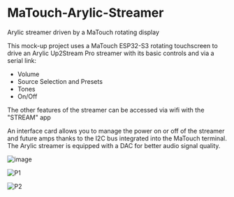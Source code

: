 # MaTouch-Arylic-Streamer

Arylic streamer driven by a MaTouch rotating display

This mock-up project uses a MaTouch ESP32-S3 rotating touchscreen to drive an Arylic Up2Stream Pro streamer with its basic controls and via a serial link:
- Volume
- Source Selection and Presets
- Tones
- On/Off

The other features of the streamer can be accessed via wifi with the "STREAM" app  

An interface card allows you to manage the power on or off of the streamer and future amps thanks to the I2C bus integrated into the MaTouch terminal.
The Arylic streamer is equipped with a DAC for better audio signal quality.

![image](https://github.com/Domotique25/MaTouch-Arylic-Streamer/assets/149935922/06f62265-aa90-423a-baf2-383187635206)

![P1](https://github.com/Domotique25/MaTouch-Arylic-Streamer/assets/149935922/e385b3d1-2654-480c-a8be-2c38a1824ce4)

![P2](https://github.com/Domotique25/MaTouch-Arylic-Streamer/assets/149935922/8d394757-95bf-4e37-9bca-c18acb44ea1f)



